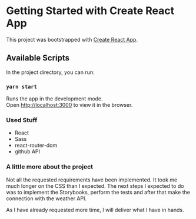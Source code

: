 # Getting Started with Create React App

This project was bootstrapped with [Create React App](https://github.com/facebook/create-react-app).

## Available Scripts

In the project directory, you can run:

### `yarn start`

Runs the app in the development mode.\
Open [http://localhost:3000](http://localhost:3000) to view it in the browser.

### Used Stuff

- React
- Sass
- react-router-dom
- github API

### A little more about the project

Not all the requested requirements have been implemented.
It took me much longer on the CSS than I expected. The next steps I expected to do was to implement the Storybooks, perform the tests and after that make the connection with the weather API.

As I have already requested more time, I will deliver what I have in hands.
